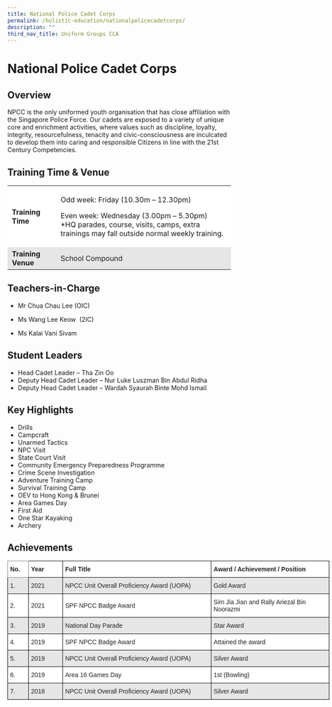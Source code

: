 ```yaml
---
title: National Police Cadet Corps
permalink: /holistic-education/nationalpolicecadetcorps/
description: ""
third_nav_title: Uniform Groups CCA
---
```

# National Police Cadet Corps


## Overview


NPCC is the only uniformed youth organisation that has close affiliation with the Singapore Police Force. Our cadets are exposed to a variety of unique core and enrichment activities, where values such as discipline, loyalty, integrity, resourcefulness, tenacity and civic-consciousness are inculcated to develop them into caring and responsible Citizens in line with the 21st Century Competencies.

## Training Time & Venue


<table style="box-sizing: inherit; border-collapse: collapse; border-spacing: 0px; max-width: 100%;"><tbody style="box-sizing: inherit;"><tr style="box-sizing: inherit; background: rgb(255, 255, 255);"><td style="box-sizing: inherit; padding: 5px 10px;"><strong style="box-sizing: inherit; font-weight: bold;">Training Time</strong></td><td style="box-sizing: inherit; padding: 5px 10px;"><p style="box-sizing: inherit; font-size: 1em;">Odd week: Friday (10.30m – 12.30pm)</p><p style="box-sizing: inherit; font-size: 1em;">Even week: Wednesday (3.00pm – 5.30pm)<br style="box-sizing: inherit;">*HQ parades, course, visits, camps, extra trainings may fall outside normal weekly training.</p></td></tr><tr style="box-sizing: inherit; background: rgb(230, 230, 230);"><td style="box-sizing: inherit; padding: 5px 10px;"><strong style="box-sizing: inherit; font-weight: bold;">Training Venue</strong></td><td style="box-sizing: inherit; padding: 5px 10px;">School Compound</td></tr></tbody></table>

## Teachers-in-Charge


*   Mr Chua Chau Lee (OIC)
*   Ms Wang Lee Keow  (2IC)
    
*   Ms Kalai Vani Sivam 
    

## Student Leaders


*   Head Cadet Leader – Tha Zin Oo
*   Deputy Head Cadet Leader – Nur Luke Luszman Bin Abdul Ridha 
*   Deputy Head Cadet Leader – Wardah Syaurah Binte Mohd Ismail

## Key Highlights


*   Drills
*   Campcraft
*   Unarmed Tactics
*   NPC Visit
*   State Court Visit
*   Community Emergency Preparedness Programme
*   Crime Scene Investigation
*   Adventure Training Camp
*   Survival Training Camp
*   OEV to Hong Kong & Brunei
*   Area Games Day
*   First Aid
*   One Star Kayaking
*   Archery

## Achievements


<style type="text/css">
.tg  {border-collapse:collapse;border-spacing:0;}
.tg td{border-color:black;border-style:solid;border-width:1px;font-family:Arial, sans-serif;font-size:14px;
  overflow:hidden;padding:10px 5px;word-break:normal;}
.tg th{border-color:black;border-style:solid;border-width:1px;font-family:Arial, sans-serif;font-size:14px;
  font-weight:normal;overflow:hidden;padding:10px 5px;word-break:normal;}
.tg .tg-l2bf{background-color:#FFF;color:#222;font-weight:bold;text-align:left;vertical-align:top}
.tg .tg-h5mn{background-color:#E6E6E6;color:#222;text-align:left;vertical-align:middle}
.tg .tg-0f6e{background-color:#FFF;border-color:inherit;color:#222;font-weight:bold;text-align:left;vertical-align:top}
.tg .tg-1ppo{background-color:#FFF;color:#222;text-align:left;vertical-align:middle}
.tg .tg-tsok{background-color:#FFF;color:#222;text-align:left;vertical-align:top}
</style>
<table class="tg" style="undefined;table-layout: fixed; width: 726px">
<colgroup>
<col style="width: 47.2px">
<col style="width: 77.2px">
<col style="width: 335.2px">
<col style="width: 266.2px">
</colgroup>
<thead>
  <tr>
    <th class="tg-0f6e"><span style="font-weight:bold">No.</span></th>
    <th class="tg-l2bf"><span style="font-weight:bold">Year</span></th>
    <th class="tg-l2bf"><span style="font-weight:bold">Full Title</span></th>
    <th class="tg-l2bf"><span style="font-weight:bold">Award / Achievement / Position</span></th>
  </tr>
</thead>
<tbody>
  <tr>
    <td class="tg-h5mn">1.</td>
    <td class="tg-h5mn">2021</td>
    <td class="tg-h5mn">NPCC Unit Overall Proficiency Award (UOPA)</td>
    <td class="tg-h5mn">Gold Award</td>
  </tr>
  <tr>
    <td class="tg-1ppo">2.</td>
    <td class="tg-1ppo">2021</td>
    <td class="tg-1ppo">SPF NPCC Badge Award</td>
    <td class="tg-tsok">Sim Jia Jian and Rally Ariezal Bin Noorazmi</td>
  </tr>
  <tr>
    <td class="tg-h5mn">3.</td>
    <td class="tg-h5mn">2019</td>
    <td class="tg-h5mn">National Day Parade</td>
    <td class="tg-h5mn">Star Award</td>
  </tr>
  <tr>
    <td class="tg-1ppo">4.</td>
    <td class="tg-1ppo">2019</td>
    <td class="tg-1ppo">SPF NPCC Badge Award</td>
    <td class="tg-1ppo">Attained the award</td>
  </tr>
  <tr>
    <td class="tg-h5mn">5. </td>
    <td class="tg-h5mn">2019</td>
    <td class="tg-h5mn">NPCC Unit Overall Proficiency Award (UOPA)</td>
    <td class="tg-h5mn">Silver Award</td>
  </tr>
  <tr>
    <td class="tg-1ppo">6. </td>
    <td class="tg-1ppo">2019</td>
    <td class="tg-1ppo">Area 16 Games Day </td>
    <td class="tg-1ppo">1st (Bowling)</td>
  </tr>
  <tr>
    <td class="tg-h5mn">7.</td>
    <td class="tg-h5mn">2018</td>
    <td class="tg-h5mn">NPCC Unit Overall Proficiency Award (UOPA)</td>
    <td class="tg-h5mn">Silver Award </td>
  </tr>
</tbody>
</table>